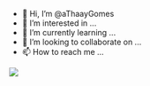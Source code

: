 - 👋 Hi, I’m @aThaayGomes
- 👀 I’m interested in ...
- 🌱 I’m currently learning ...
- 💞️ I’m looking to collaborate on ...
- 📫 How to reach me ...

<!---
aThaayGomes/aThaayGomes is a ✨ special ✨ repository because its `README.md` (this file) appears on your GitHub profile.
You can click the Preview link to take a look at your changes.
--->


<img src="https://img.shields.io/badge/C%23-239120?style=for-the-badge&logo=c-sharp&logoColor=white">
